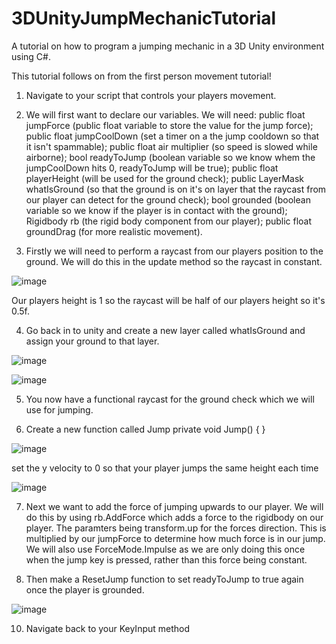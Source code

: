 # 3DUnityJumpMechanicTutorial
A tutorial on how to program a jumping mechanic in a 3D Unity environment using C#.


This tutorial follows on from the first person movement tutorial!


1. Navigate to your script that controls your players movement.

2. We will first want to declare our variables. We will need: public float jumpForce (public float variable to store the value for the jump force); public float jumpCoolDown (set a timer on a the jump cooldown so that it isn't spammable); public float air multiplier (so speed is slowed while airborne); bool readyToJump (boolean variable so we know whem the jumpCoolDown hits 0, readyToJump will be true); public float playerHeight (will be used for the ground check); public LayerMask whatIsGround (so that the ground is on it's on layer that the raycast from our player can detect for the ground check); bool grounded (boolean variable so we know if the player is in contact with the ground); Rigidbody rb (the rigid body component from our player); public float groundDrag (for more realistic movement).

3. Firstly we will need to perform a raycast from our players position to the ground. We will do this in the update method so the raycast in constant.

![image](https://github.com/user-attachments/assets/25217bb5-ac39-4da9-8789-452715f75c62)

Our players height is 1 so the raycast will be half of our players height so it's 0.5f.

4. Go back in to unity and create a new layer called whatIsGround and assign your ground to that layer.

![image](https://github.com/user-attachments/assets/07309ceb-4169-46e0-aa26-752cab6209eb)

![image](https://github.com/user-attachments/assets/dca8998e-ce00-4b79-b3b1-f2c4235209b1)

5. You now have a functional raycast for the ground check which we will use for jumping.

6. Create a new function called Jump private void Jump()
{
}

![image](https://github.com/user-attachments/assets/89248dcc-c93d-4b34-8137-598e0feae0ee)

set the y velocity to 0 so that your player jumps the same height each time

![image](https://github.com/user-attachments/assets/b391f64a-49ee-4c1b-aabc-a93f1f1fcf93)

7. Next we want to add the force of jumping upwards to our player. We will do this by using rb.AddForce which adds a force to the rigidbody on our player. The paramters being transform.up for the forces direction. This is multiplied by our jumpForce to determine how much force is in our jump. We will also use ForceMode.Impulse as we are only doing this once when the jump key is pressed, rather than this force being constant.
   
9. Then make a ResetJump function to set readyToJump to true again once the player is grounded.
   
![image](https://github.com/user-attachments/assets/66932d27-dfc9-41ad-a53d-79d04dd39695)

10. Navigate back to your KeyInput method




 
   
